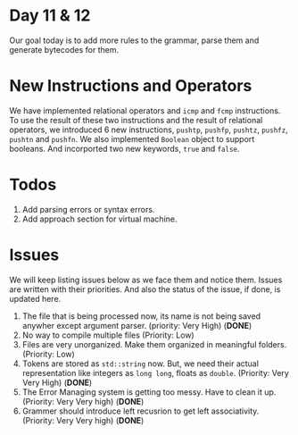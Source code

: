 # Day 11 & 12
Our goal today is to add more rules to the grammar, parse them and generate bytecodes for them.

# New Instructions and Operators
We have implemented relational operators and `icmp` and `fcmp` instructions. To use the result of these two instructions and the result of relational operators, we introduced 6 new instructions, `pushtp`, `pushfp`, `pushtz`, `pushfz`, `pushtn` and `pushfn`. We also implemented `Boolean` object to support booleans. And incorported two new keywords, `true` and `false`.

# Todos
1. Add parsing errors or syntax errors.
2. Add approach section for virtual machine.

# Issues
We will keep listing issues below as we face them and notice them. Issues are written with their priorities. And also the status of the issue, if done, is updated here.
1. The file that is being processed now, its name is not being saved anywher except argument parser. (priority: Very High) (**DONE**)
2. No way to compile multiple files (Priority: Low)
3. Files are very unorganized. Make them organized in meaningful folders. (Priority: Low)
4. Tokens are stored as `std::string` now. But, we need their actual representation like integers as `long long`, floats as `double`. (Priority: Very Very High) (**DONE**)
5. The Error Managing system is getting too messy. Have to clean it up. (Priority: Very Very high) (**DONE**)
6. Grammer should introduce left recusrion to get left associativity. (Priority: Very Very high) (**DONE**)
